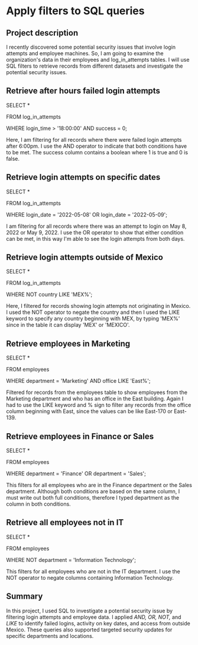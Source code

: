 # Apply filters to SQL queries

## Project description

I recently discovered some potential security issues that involve login
attempts and employee machines. So, I am going to examine the
organization's data in their employees and log_in_attempts tables. I
will use SQL filters to retrieve records from different datasets and
investigate the potential security issues.

## Retrieve after hours failed login attempts

SELECT \*

FROM log_in_attempts

WHERE login_time \> '18:00:00' AND success = 0;

Here, I am filtering for all records where there were failed login
attempts after 6:00pm. I use the AND operator to indicate that both
conditions have to be met. The success column contains a boolean where 1
is true and 0 is false.

## Retrieve login attempts on specific dates

SELECT \*

FROM log_in_attempts

WHERE login_date = '2022-05-08' OR login_date = '2022-05-09';

I am filtering for all records where there was an attempt to login on
May 8, 2022 or May 9, 2022. I use the OR operator to show that either
condition can be met, in this way I'm able to see the login attempts
from both days.

## Retrieve login attempts outside of Mexico

SELECT \*

FROM log_in_attempts

WHERE NOT country LIKE 'MEX%';

Here, I filtered for records showing login attempts not originating in
Mexico. I used the NOT operator to negate the country and then I used
the LIKE keyword to specify any country beginning with MEX, by typing
'MEX%' since in the table it can display 'MEX' or 'MEXICO'.

## Retrieve employees in Marketing

SELECT \*

FROM employees

WHERE department = 'Marketing' AND office LIKE 'East%';

Filtered for records from the employees table to show employees from the
Marketing department and who has an office in the East building. Again I
had to use the LIKE keyword and % sign to filter any records from the
office column beginning with East, since the values can be like East-170
or East-139.

## Retrieve employees in Finance or Sales

SELECT \*

FROM employees

WHERE department = 'Finance' OR department = 'Sales';

This filters for all employees who are in the Finance department or the
Sales department. Although both conditions are based on the same column,
I must write out both full conditions, therefore I typed department as
the column in both conditions.

## Retrieve all employees not in IT

SELECT \*

FROM employees

WHERE NOT department = 'Information Technology';

This filters for all employees who are not in the IT department. I use
the NOT operator to negate columns containing Information Technology.

## Summary

In this project, I used SQL to investigate a potential security issue by
filtering login attempts and employee data. I applied *AND, OR, NOT,*
and *LIKE* to identify failed logins, activity on key dates, and access
from outside Mexico. These queries also supported targeted security
updates for specific departments and locations.
